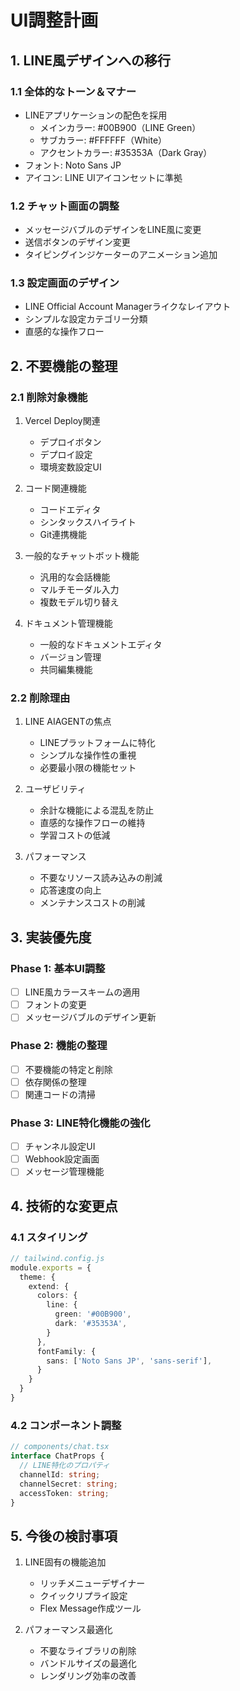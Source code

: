 # UI調整計画

## 1. LINE風デザインへの移行

### 1.1 全体的なトーン＆マナー
- LINEアプリケーションの配色を採用
  - メインカラー: #00B900（LINE Green）
  - サブカラー: #FFFFFF（White）
  - アクセントカラー: #35353A（Dark Gray）
- フォント: Noto Sans JP
- アイコン: LINE UIアイコンセットに準拠

### 1.2 チャット画面の調整
- メッセージバブルのデザインをLINE風に変更
- 送信ボタンのデザイン変更
- タイピングインジケーターのアニメーション追加

### 1.3 設定画面のデザイン
- LINE Official Account Managerライクなレイアウト
- シンプルな設定カテゴリー分類
- 直感的な操作フロー

## 2. 不要機能の整理

### 2.1 削除対象機能
1. Vercel Deploy関連
   - デプロイボタン
   - デプロイ設定
   - 環境変数設定UI

2. コード関連機能
   - コードエディタ
   - シンタックスハイライト
   - Git連携機能

3. 一般的なチャットボット機能
   - 汎用的な会話機能
   - マルチモーダル入力
   - 複数モデル切り替え

4. ドキュメント管理機能
   - 一般的なドキュメントエディタ
   - バージョン管理
   - 共同編集機能

### 2.2 削除理由
1. LINE AIAGENTの焦点
   - LINEプラットフォームに特化
   - シンプルな操作性の重視
   - 必要最小限の機能セット

2. ユーザビリティ
   - 余計な機能による混乱を防止
   - 直感的な操作フローの維持
   - 学習コストの低減

3. パフォーマンス
   - 不要なリソース読み込みの削減
   - 応答速度の向上
   - メンテナンスコストの削減

## 3. 実装優先度

### Phase 1: 基本UI調整
- [ ] LINE風カラースキームの適用
- [ ] フォントの変更
- [ ] メッセージバブルのデザイン更新

### Phase 2: 機能の整理
- [ ] 不要機能の特定と削除
- [ ] 依存関係の整理
- [ ] 関連コードの清掃

### Phase 3: LINE特化機能の強化
- [ ] チャンネル設定UI
- [ ] Webhook設定画面
- [ ] メッセージ管理機能

## 4. 技術的な変更点

### 4.1 スタイリング
```typescript
// tailwind.config.js
module.exports = {
  theme: {
    extend: {
      colors: {
        line: {
          green: '#00B900',
          dark: '#35353A',
        }
      },
      fontFamily: {
        sans: ['Noto Sans JP', 'sans-serif'],
      }
    }
  }
}
```

### 4.2 コンポーネント調整
```typescript
// components/chat.tsx
interface ChatProps {
  // LINE特化のプロパティ
  channelId: string;
  channelSecret: string;
  accessToken: string;
}
```

## 5. 今後の検討事項
1. LINE固有の機能追加
   - リッチメニューデザイナー
   - クイックリプライ設定
   - Flex Message作成ツール

2. パフォーマンス最適化
   - 不要なライブラリの削除
   - バンドルサイズの最適化
   - レンダリング効率の改善
